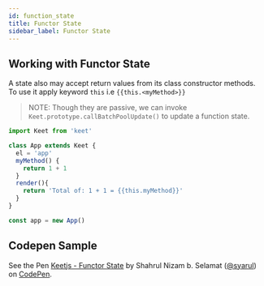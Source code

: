 ```yaml
---
id: function_state
title: Functor State
sidebar_label: Functor State
---
```


## Working with Functor State

A state also may accept return values from its class constructor methods. To use it apply keyword ```this``` i.e ```{{this.<myMethod>}}```

> NOTE: Though they are passive, we can invoke ```Keet.prototype.callBatchPoolUpdate()``` to update a function state.

```js
import Keet from 'keet'

class App extends Keet {
  el = 'app'
  myMethod() {
    return 1 + 1
  }
  render(){
    return 'Total of: 1 + 1 = {{this.myMethod}}'
  }
}

const app = new App()
```

## Codepen Sample

<p data-height="265" data-theme-id="dark" data-slug-hash="OoOLJj" data-default-tab="js,result" data-user="syarul" data-pen-title="Keetjs - Functor State" class="codepen">See the Pen <a href="https://codepen.io/syarul/pen/OoOLJj/">Keetjs - Functor State</a> by Shahrul Nizam b. Selamat (<a href="https://codepen.io/syarul">@syarul</a>) on <a href="https://codepen.io">CodePen</a>.</p>
<script async src="https://static.codepen.io/assets/embed/ei.js"></script>
